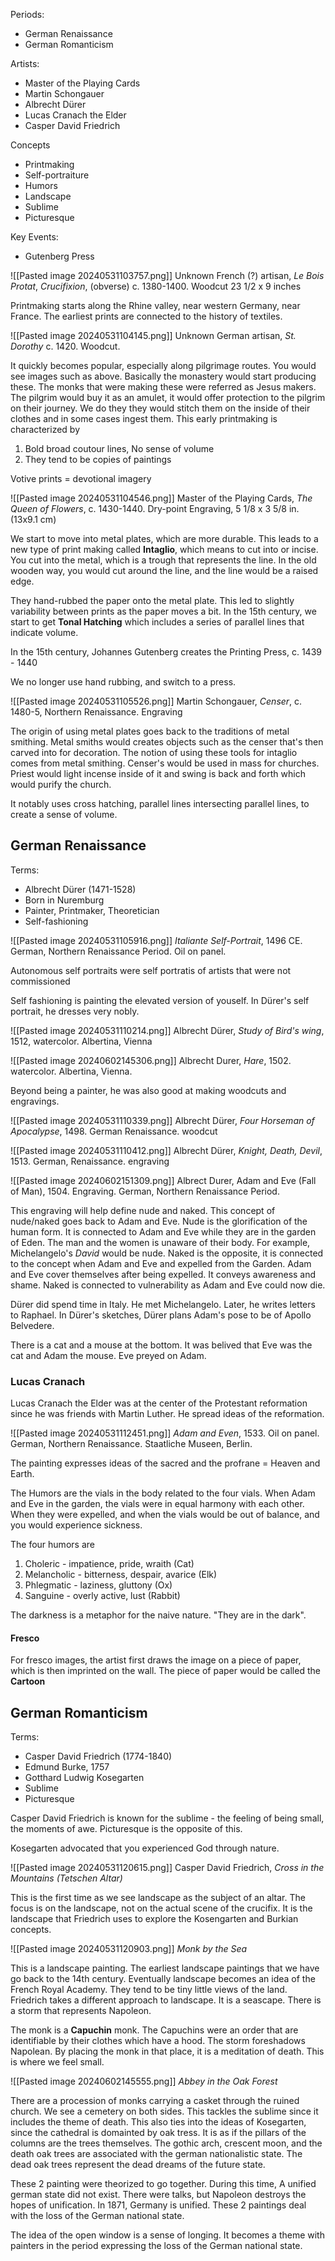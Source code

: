 Periods:
- German Renaissance
- German Romanticism

Artists:
- Master of the Playing Cards
- Martin Schongauer
- Albrecht Dürer
- Lucas Cranach the Elder
- Casper David Friedrich

Concepts
- Printmaking
- Self-portraiture
- Humors
- Landscape
- Sublime
- Picturesque

Key Events:
- Gutenberg Press


![[Pasted image 20240531103757.png]]
Unknown French (?) artisan, *Le Bois Protat*, *Crucifixion*, (obverse) c. 1380-1400. Woodcut 23 1/2 x 9 inches

Printmaking starts along the Rhine valley, near western Germany, near France. The earliest prints are connected to the history of textiles.

![[Pasted image 20240531104145.png]]
Unknown German artisan, *St. Dorothy* c. 1420. Woodcut.

It quickly becomes popular, especially along pilgrimage routes. You would see images such as above. Basically the monastery would start producing these. The monks that were making these were referred as Jesus makers. The pilgrim would buy it as an amulet, it would offer protection to the pilgrim on their journey. We do they they would stitch them on the inside of their clothes and in some cases ingest them. This early printmaking is characterized by
1. Bold broad coutour lines, No sense of volume
2. They tend to be copies of paintings

Votive prints = devotional imagery

![[Pasted image 20240531104546.png]]
Master of the Playing Cards, *The Queen of Flowers*, c. 1430-1440. Dry-point Engraving, 5 1/8 x 3 5/8 in. (13x9.1 cm)

We start to move into metal plates, which are more durable. This leads to a new type of print making called **Intaglio**, which means to cut into or incise. You cut into the metal, which is a trough that represents the line. In the old wooden way, you would cut around the line, and the line would be a raised edge. 

They hand-rubbed the paper onto the metal plate. This led to slightly variability between prints as the paper moves a bit. In the 15th century, we start to get **Tonal Hatching** which includes a series of parallel lines that indicate volume.



In the 15th century, Johannes Gutenberg  creates the Printing Press, c. 1439 - 1440

We no longer use hand rubbing, and switch to a press.

![[Pasted image 20240531105526.png]]
Martin Schongauer, *Censer*, c. 1480-5, Northern Renaissance. Engraving

The origin of using metal plates goes back to the traditions of metal smithing. Metal smiths would creates objects such as the censer that's then carved into for decoration. The notion of using these tools for intaglio comes from metal smithing. Censer's would be used in mass for churches. Priest would light incense inside of it and swing is back and forth which would purify the church.

It notably uses cross hatching, parallel lines intersecting parallel lines, to create a sense of volume. 


## German Renaissance

Terms:
- Albrecht Dürer (1471-1528)
- Born in Nuremburg
- Painter, Printmaker, Theoretician
- Self-fashioning

![[Pasted image 20240531105916.png]]
*Italiante Self-Portrait*, 1496 CE. German, Northern Renaissance Period. Oil on panel.

Autonomous self portraits were self portratis of artists that were not commissioned

Self fashioning is painting the elevated version of youself. In Dürer's self portrait, he dresses very nobly.



![[Pasted image 20240531110214.png]]
Albrecht Dürer, *Study of Bird's wing*, 1512, watercolor. Albertina, Vienna

![[Pasted image 20240602145306.png]]
Albrecht Durer, *Hare*, 1502. watercolor. Albertina, Vienna.


Beyond being a painter, he was also good at making woodcuts and engravings.

![[Pasted image 20240531110339.png]]
Albrecht Dürer, *Four Horseman of Apocalypse*, 1498. German Renaissance. woodcut

![[Pasted image 20240531110412.png]]
Albrecht Dürer, *Knight, Death, Devil*, 1513. German, Renaissance. engraving

![[Pasted image 20240602151309.png]]
Albrect Durer, Adam and Eve (Fall of Man), 1504. Engraving. German, Northern Renaissance Period.

This engraving will help define nude and naked. This concept of nude/naked goes back to Adam and Eve. Nude is the glorification of the human form. It is connected to Adam and Eve while they are in the garden of Eden. The man and the women is unaware of their body. For example, Michelangelo's *David* would be nude. Naked is the opposite, it is connected to the concept when Adam and Eve and expelled from the Garden. Adam and Eve cover themselves after being expelled. It conveys awareness and shame. Naked is connected to vulnerability as Adam and Eve could now die.

Dürer did spend time in Italy. He met Michelangelo. Later, he writes letters to Raphael. In Dürer's sketches, Dürer plans Adam's pose to be of Apollo Belvedere.

There is a cat and a mouse at the bottom. It was belived that Eve was the cat and Adam the mouse. Eve preyed on Adam.

### Lucas Cranach
Lucas Cranach the Elder was at the center of the Protestant reformation since he was friends with Martin Luther. He spread ideas of the reformation.

![[Pasted image 20240531112451.png]]
*Adam and Even*, 1533. Oil on panel. German, Northern Renaissance. Staatliche Museen, Berlin.

The painting expresses ideas of the sacred and the profrane = Heaven and Earth.

The Humors are the vials in the body related to the four vials. When Adam and Eve in the garden, the vials were in equal harmony with each other. When they were expelled, and when the vials would be out of balance, and you would experience sickness.

The four humors are
1. Choleric - impatience, pride, wraith (Cat)
2. Melancholic - bitterness, despair, avarice (Elk)
3. Phlegmatic - laziness, gluttony (Ox)
4. Sanguine - overly active, lust (Rabbit)

The darkness is a metaphor for the naive nature. "They are in the dark". 


#### Fresco
For fresco images, the artist first draws the image on a piece of paper, which is then imprinted on the wall. The piece of paper would be called the **Cartoon**


## German Romanticism
Terms:
- Casper David Friedrich (1774-1840)
- Edmund Burke, 1757
- Gotthard Ludwig Kosegarten
- Sublime
- Picturesque

Casper David Friedrich is known for the sublime - the feeling of being small, the moments of awe. Picturesque is the opposite of this.

Kosegarten advocated that you experienced God through nature.


![[Pasted image 20240531120615.png]]
Casper David Friedrich, *Cross in the Mountains (Tetschen Altar)*

This is the first time as we see landscape as the subject of an altar. The focus is on the landscape, not on the actual scene of the crucifix. It is the landscape that Friedrich uses to explore the Kosengarten and Burkian concepts.


![[Pasted image 20240531120903.png]]
*Monk by the Sea*

This is a landscape painting. The earliest landscape paintings that we have go back to the 14th century. Eventually landscape becomes an idea of the French Royal Academy. They tend to be tiny little views of the land. Friedrich takes a different approach to landscape. It is a seascape. There is a storm that represents Napoleon.

The monk is a **Capuchin** monk. The Capuchins were an order that are identifiable by their clothes which have a hood. The storm foreshadows Napolean. By placing the monk in that place, it is a meditation of death. This is where we feel small.



![[Pasted image 20240602145555.png]]
*Abbey in the Oak Forest*

There are a procession of monks carrying a casket through the ruined church. We see a cemetery on both sides. This tackles the sublime since it includes the theme of death.  This also ties into the ideas of Kosegarten, since the cathedral is domainted by oak tress. It is as if the pillars of the columns are the trees themselves. The gothic arch, crescent moon, and the death oak trees are associated with the german nationalistic state. The dead oak trees represent the dead dreams of the future state.





These 2 painting were theorized to go together. During this time, A unified german state did not exist. There were talks, but Napoleon destroys the hopes of unification. In 1871, Germany is unified. These 2 paintings deal with the loss of the German national state.

The idea of the open window is a sense of longing. It becomes a theme with painters in the period expressing the loss of the German national state.